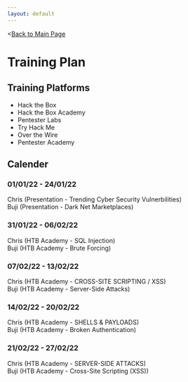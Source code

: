```yaml
---
layout: default
---
```


<[Back to Main Page](./index.html)

# Training Plan
## Training Platforms
- Hack the Box
- Hack the Box Academy
- Pentester Labs
- Try Hack Me
- Over the Wire
- Pentester Academy

## Calender
### 01/01/22 - 24/01/22
Chris (Presentation - Trending Cyber Security Vulnerbilities)  
Buji (Presentation - Dark Net Marketplaces)  

### 31/01/22 - 06/02/22
Chris (HTB Academy - SQL Injection)  
Buji (HTB Academy - Brute Forcing)  

### 07/02/22 - 13/02/22
Chris (HTB Academy - CROSS-SITE SCRIPTING / XSS)  
Buji (HTB Academy - Server-Side Attacks)  

### 14/02/22 - 20/02/22
Chris (HTB Academy - SHELLS & PAYLOADS)  
Buji (HTB Academy - Broken Authentication)  

### 21/02/22 - 27/02/22
Chris (HTB Academy - SERVER-SIDE ATTACKS)  
Buji (HTB Academy - Cross-Site Scripting (XSS))  
